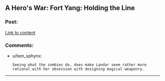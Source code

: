 ## A Hero's War: Fort Yang: Holding the Line

### Post:

[Link to content](https://www.fictionpress.com/s/3238329/94/A-Hero-s-War)

### Comments:

- u/ben_sphynx:
  ```
  Seeing what the zombies do, does make Landar seem rather more rational with her obsession with designing magical weaponry.
  ```

---

